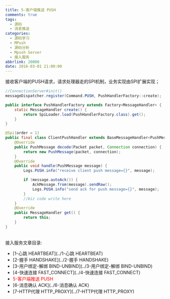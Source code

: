 ```yaml
---
title: 5-客户端推送 PUSH
comments: true
tags:
  - 源码
  - 消息推送
categories:
  - 源码学习
  - MPush
  - 源码分析
  - Mpush Server
  - 接入服务
abbrlink: 20000
date: 2016-03-01 21:00:00
---
```


接收客户端的PUSH请求，请求处理器走的SPI机制，业务实现由SPI扩展实现；
```java
//ConnectionServer#init()
messageDispatcher.register(Command.PUSH, PushHandlerFactory::create);
```

```java
public interface PushHandlerFactory extends Factory<MessageHandler> {
    static MessageHandler create() {
        return SpiLoader.load(PushHandlerFactory.class).get();
    }
}
```

```java
@Spi(order = 1)
public final class ClientPushHandler extends BaseMessageHandler<PushMessage> implements PushHandlerFactory {
    @Override
    public PushMessage decode(Packet packet, Connection connection) {
        return new PushMessage(packet, connection);
    }
    @Override
    public void handle(PushMessage message) {
        Logs.PUSH.info("receive client push message={}", message);

        if (message.autoAck()) {
            AckMessage.from(message).sendRaw();
            Logs.PUSH.info("send ack for push message={}", message);
        }
        //biz code write here
    }
    @Override
    public MessageHandler get() {
        return this;
    }
}
```


<br>
接入服务文章目录:

* [1-心跳 HEARTBEAT](../1-心跳 HEARTBEAT)
* [2-握手 HANDSHAKE](../2-握手 HANDSHAKE)
* [3-用户绑定-解绑 BIND-UNBIND](../3-用户绑定-解绑 BIND-UNBIND)
* [4-快速连接 FAST_CONNECT](../4-快速连接 FAST_CONNECT)
* <font color="red">5-客户端推送 PUSH</font>
* [6-消息确认 ACK](../6-消息确认 ACK)
* [7-HTTP代理 HTTP_PROXY](../7-HTTP代理 HTTP_PROXY)
